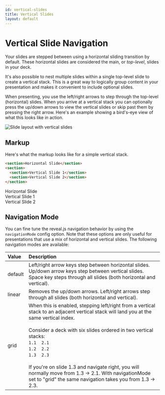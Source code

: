 ```yaml
---
id: vertical-slides
title: Vertical Slides
layout: default
---
```


# Vertical Slide Navigation

Your slides are stepped between using a horizontal sliding transition by default. These horizontal slides are considered the main, or *top-level*, slides in your deck.

It's also possible to nest multiple slides within a single top-level slide to create a vertical stack. This is a great way to logically group content in your presentation and makes it convenient to include optional slides.

When presenting, you use the left/right arrows to step through the top-level (horizontal) slides. When you arrive at a vertical stack you can optionally press the up/down arrows to view the vertical slides or skip past them by pressing the right arrow. Here's an example showing a bird's-eye view of what this looks like in action.

<picture>
  <img src="https://static.slid.es/support/reveal.js-vertical-slides.gif" alt="Slide layout with vertical slides">
</picture>

## Markup

Here's what the markup looks like for a simple vertical stack.

```html
<section>Horizontal Slide</section>
<section>
  <section>Vertical Slide 1</section>
  <section>Vertical Slide 2</section>
</section>
```
<div class="reveal reveal-example">
  <div class="slides">
    <section>Horizontal Slide</section>
    <section>
      <section>Vertical Slide 1</section>
      <section>Vertical Slide 2</section>
    </section>
  </div>
</div>

## Navigation Mode
You can fine tune the reveal.js navigation behavior by using the `navigationMode` config option. Note that these options are only useful for presentations that use a mix of horizontal and vertical slides. The following navigation modes are available:

| Value                         | Description |
| :---------------------------  | :---------- |
| default                       | Left/right arrow keys step between horizontal slides. Up/down arrow keys step between vertical slides. Space key steps through all slides (both horizontal and vertical). |
| linear                        | Removes the up/down arrows. Left/right arrows step through all slides (both horizontal and vertical). |
| grid                          | When this is enabled, stepping left/right from a vertical stack to an adjacent vertical stack will land you at the same vertical index.<br><br>Consider a deck with six slides ordered in two vertical stacks:<br>`1.1`&nbsp;&nbsp;&nbsp;&nbsp;`2.1`<br>`1.2`&nbsp;&nbsp;&nbsp;&nbsp;`2.2`<br>`1.3`&nbsp;&nbsp;&nbsp;&nbsp;`2.3`<br><br>If you're on slide 1.3 and navigate right, you will normally move from 1.3 -> 2.1. With navigationMode set to "grid" the same navigation takes you from 1.3 -> 2.3. |